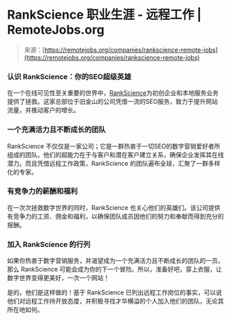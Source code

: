 <!--yml

category: 未分类

日期：2024-05-29 13:25:07

-->

# RankScience 职业生涯 - 远程工作 | RemoteJobs.org

> 来源：[https://remotejobs.org/companies/rankscience-remote-jobs](https://remotejobs.org/companies/rankscience-remote-jobs)

### 认识 RankScience：你的SEO超级英雄

在一个在线可见性至关重要的世界中，[RankScience](https://www.rankscience.com/seo-company-san-francisco)为初创企业和本地服务业务提供了拯救。这家总部位于旧金山的公司凭借一流的SEO服务，致力于提升网站流量，并推动客户的增长。

### 一个充满活力且不断成长的团队

RankScience 不仅仅是一家公司；它是一群热衷于一切SEO的数字营销爱好者所组成的团队。他们的超能力在于与客户和潜在客户建立关系，确保企业发挥其在线潜力。而且凭借远程工作政策，RankScience 的团队遍布全球，汇聚了一群多样化的专家。

### 有竞争力的薪酬和福利

在一次次拯救数字世界的同时，RankScience 也关心他们的英雄们。该公司提供有竞争力的工资、佣金和福利，以确保团队成员因他们的努力和奉献而得到充分的报酬。

### 加入 RankScience 的行列

如果你热衷于数字营销服务，并渴望成为一个充满活力且不断成长的团队的一员，那么 RankScience 可能会成为你的下一个冒险。所以，准备好吧，穿上衣服，让数字世界变得更美好，一次一个网站！

是的，他们是这样做的！基于 RankScience 已列出远程工作岗位的事实，可以说他们对远程工作持开放态度，并积极寻找才华横溢的个人加入他们的团队，无论其所在地如何。
